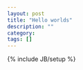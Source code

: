 ```yaml
---
layout: post
title: "Hello worlds"
description: ""
category: 
tags: []
---
```

{% include JB/setup %}
